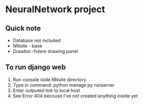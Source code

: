 # NeuralNetwork project


## Quick note
  
  - Database not included
  - NNsite - base
  - Drawboi -futere drawing panel


## To run django web
  1. Run console iside NNsite directory
  2. Type in command: python manage.py runserver
  3. Enter outputed link to local host
  4. See Error 404 becouse I've not created anything inside yet
